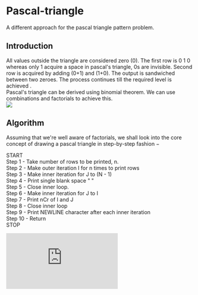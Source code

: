 # Pascal-triangle
A different approach for the pascal triangle pattern problem.
## Introduction
All values outside the triangle are considered zero (0). The first row is 0 1 0 whereas only 1 acquire a space in pascal's triangle, 0s are invisible. Second row is acquired by adding (0+1) and (1+0). The output is sandwiched between two zeroes. The process continues till the required level is achieved . <br/>
Pascal's triangle can be derived using binomial theorem. We can use combinations and factorials to achieve this. <br/>
![](https://www.tutorialspoint.com/learn_c_by_examples/images/pascals_triangle.jpg)
## Algorithm 
Assuming that we're well aware of factorials, we shall look into the core concept of drawing a pascal triangle in step-by-step fashion − <br/>

START <br/>
  Step  1 - Take number of rows to be printed, n. <br/>
  Step  2 - Make outer iteration I for n times to print rows <br/>
  Step  3 - Make inner iteration for J to (N - 1) <br/>
  Step  4 - Print single blank space " " <br/>
  Step  5 - Close inner loop. <br/>
  Step  6 - Make inner iteration for J to I <br/>
  Step  7 - Print nCr of I and J <br/>
  Step  8 - Close inner loop <br/>
  Step  9 - Print NEWLINE character after each inner iteration  <br/>
  Step 10 - Return <br/>
STOP <br/>

![link to the solution](https://github.com/ASTHA193/Pascal-triangle/blob/master/solution.c)
